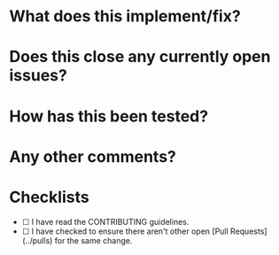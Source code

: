 <!-- プルリクエストのタイトルと以下の記述項目は、日本語で書いても良いです -->

# What does this implement/fix?
<!-- Explain your changes here. -->
<!-- このPRはどんな機能改善/修正ですか？ -->


# Does this close any currently open issues?
<!-- このPRはオープンになっているissueをクローズしますか？ -->


# How has this been tested?
<!-- このPRはどのようにテストしましたか？ -->


# Any other comments?
<!-- その他コメントはありますか？ -->


# Checklists
<!-- PR作成時にチェックボックスにチェックを入れてください -->

- [ ] <!-- コントリビューティングガイドラインを読みました--> I have read the CONTRIBUTING guidelines.
- [ ] <!-- 同じ変更を要求するオープンなPRが無いことを確認しました --> I have checked to ensure there aren't other open [Pull Requests](../pulls) for the same change.
